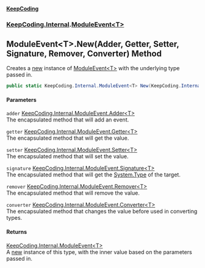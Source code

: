 #### [KeepCoding](index.md 'index')
### [KeepCoding.Internal](KeepCoding.Internal.md 'KeepCoding.Internal').[ModuleEvent&lt;T&gt;](ModuleEvent.T..md 'KeepCoding.Internal.ModuleEvent&lt;T&gt;')
## ModuleEvent&lt;T&gt;.New(Adder, Getter, Setter, Signature, Remover, Converter) Method
Creates a [new](https://docs.microsoft.com/en-us/dotnet/csharp/language-reference/keywords/new 'https://docs.microsoft.com/en-us/dotnet/csharp/language-reference/keywords/new') instance of [ModuleEvent&lt;T&gt;](ModuleEvent.T..md 'KeepCoding.Internal.ModuleEvent&lt;T&gt;') with the underlying type passed in.  
```csharp
public static KeepCoding.Internal.ModuleEvent<T> New(KeepCoding.Internal.ModuleEvent<T>.Adder adder, KeepCoding.Internal.ModuleEvent<T>.Getter getter, KeepCoding.Internal.ModuleEvent<T>.Setter setter, KeepCoding.Internal.ModuleEvent<T>.Signature signature, KeepCoding.Internal.ModuleEvent<T>.Remover remover, KeepCoding.Internal.ModuleEvent<T>.Converter converter=null);
```
#### Parameters
<a name='KeepCoding.Internal.ModuleEvent.T..New(KeepCoding.Internal.ModuleEvent.T..Adder.KeepCoding.Internal.ModuleEvent.T..Getter.KeepCoding.Internal.ModuleEvent.T..Setter.KeepCoding.Internal.ModuleEvent.T..Signature.KeepCoding.Internal.ModuleEvent.T..Remover.KeepCoding.Internal.ModuleEvent.T..Converter).adder'></a>
`adder` [KeepCoding.Internal.ModuleEvent.Adder&lt;](ModuleEvent.T..Adder.vkOzq+W2jofpeT9w9RtuQg.md 'KeepCoding.Internal.ModuleEvent&lt;T&gt;.Adder(object)')[T](ModuleEvent.T..md#KeepCoding.Internal.ModuleEvent.T..T 'KeepCoding.Internal.ModuleEvent&lt;T&gt;.T')[&gt;](ModuleEvent.T..Adder.vkOzq+W2jofpeT9w9RtuQg.md 'KeepCoding.Internal.ModuleEvent&lt;T&gt;.Adder(object)')  
The encapsulated method that will add an event.
  
<a name='KeepCoding.Internal.ModuleEvent.T..New(KeepCoding.Internal.ModuleEvent.T..Adder.KeepCoding.Internal.ModuleEvent.T..Getter.KeepCoding.Internal.ModuleEvent.T..Setter.KeepCoding.Internal.ModuleEvent.T..Signature.KeepCoding.Internal.ModuleEvent.T..Remover.KeepCoding.Internal.ModuleEvent.T..Converter).getter'></a>
`getter` [KeepCoding.Internal.ModuleEvent.Getter&lt;](ModuleEvent.T..Getter().md 'KeepCoding.Internal.ModuleEvent&lt;T&gt;.Getter()')[T](ModuleEvent.T..md#KeepCoding.Internal.ModuleEvent.T..T 'KeepCoding.Internal.ModuleEvent&lt;T&gt;.T')[&gt;](ModuleEvent.T..Getter().md 'KeepCoding.Internal.ModuleEvent&lt;T&gt;.Getter()')  
The encapsulated method that will get the value.
  
<a name='KeepCoding.Internal.ModuleEvent.T..New(KeepCoding.Internal.ModuleEvent.T..Adder.KeepCoding.Internal.ModuleEvent.T..Getter.KeepCoding.Internal.ModuleEvent.T..Setter.KeepCoding.Internal.ModuleEvent.T..Signature.KeepCoding.Internal.ModuleEvent.T..Remover.KeepCoding.Internal.ModuleEvent.T..Converter).setter'></a>
`setter` [KeepCoding.Internal.ModuleEvent.Setter&lt;](ModuleEvent.T..Setter.aRQHVXGTs9kXhDv0uQ4JUw.md 'KeepCoding.Internal.ModuleEvent&lt;T&gt;.Setter(object)')[T](ModuleEvent.T..md#KeepCoding.Internal.ModuleEvent.T..T 'KeepCoding.Internal.ModuleEvent&lt;T&gt;.T')[&gt;](ModuleEvent.T..Setter.aRQHVXGTs9kXhDv0uQ4JUw.md 'KeepCoding.Internal.ModuleEvent&lt;T&gt;.Setter(object)')  
The encapsulated method that will set the value.
  
<a name='KeepCoding.Internal.ModuleEvent.T..New(KeepCoding.Internal.ModuleEvent.T..Adder.KeepCoding.Internal.ModuleEvent.T..Getter.KeepCoding.Internal.ModuleEvent.T..Setter.KeepCoding.Internal.ModuleEvent.T..Signature.KeepCoding.Internal.ModuleEvent.T..Remover.KeepCoding.Internal.ModuleEvent.T..Converter).signature'></a>
`signature` [KeepCoding.Internal.ModuleEvent.Signature&lt;](ModuleEvent.T..Signature().md 'KeepCoding.Internal.ModuleEvent&lt;T&gt;.Signature()')[T](ModuleEvent.T..md#KeepCoding.Internal.ModuleEvent.T..T 'KeepCoding.Internal.ModuleEvent&lt;T&gt;.T')[&gt;](ModuleEvent.T..Signature().md 'KeepCoding.Internal.ModuleEvent&lt;T&gt;.Signature()')  
The encapsulated method that will get the [System.Type](https://docs.microsoft.com/en-us/dotnet/api/System.Type 'System.Type') of the target.
  
<a name='KeepCoding.Internal.ModuleEvent.T..New(KeepCoding.Internal.ModuleEvent.T..Adder.KeepCoding.Internal.ModuleEvent.T..Getter.KeepCoding.Internal.ModuleEvent.T..Setter.KeepCoding.Internal.ModuleEvent.T..Signature.KeepCoding.Internal.ModuleEvent.T..Remover.KeepCoding.Internal.ModuleEvent.T..Converter).remover'></a>
`remover` [KeepCoding.Internal.ModuleEvent.Remover&lt;](ModuleEvent.T..Remover.RGxbGbh.wwtwm7jCHxzRgA.md 'KeepCoding.Internal.ModuleEvent&lt;T&gt;.Remover(object)')[T](ModuleEvent.T..md#KeepCoding.Internal.ModuleEvent.T..T 'KeepCoding.Internal.ModuleEvent&lt;T&gt;.T')[&gt;](ModuleEvent.T..Remover.RGxbGbh.wwtwm7jCHxzRgA.md 'KeepCoding.Internal.ModuleEvent&lt;T&gt;.Remover(object)')  
The encapsulated method that will remove the value.
  
<a name='KeepCoding.Internal.ModuleEvent.T..New(KeepCoding.Internal.ModuleEvent.T..Adder.KeepCoding.Internal.ModuleEvent.T..Getter.KeepCoding.Internal.ModuleEvent.T..Setter.KeepCoding.Internal.ModuleEvent.T..Signature.KeepCoding.Internal.ModuleEvent.T..Remover.KeepCoding.Internal.ModuleEvent.T..Converter).converter'></a>
`converter` [KeepCoding.Internal.ModuleEvent.Converter&lt;](ModuleEvent.T..Converter.C2YZyBHUlR9hU3rmH1dRog.md 'KeepCoding.Internal.ModuleEvent&lt;T&gt;.Converter(T)')[T](ModuleEvent.T..md#KeepCoding.Internal.ModuleEvent.T..T 'KeepCoding.Internal.ModuleEvent&lt;T&gt;.T')[&gt;](ModuleEvent.T..Converter.C2YZyBHUlR9hU3rmH1dRog.md 'KeepCoding.Internal.ModuleEvent&lt;T&gt;.Converter(T)')  
The encapsulated method that changes the value before used in converting types.
  
#### Returns
[KeepCoding.Internal.ModuleEvent&lt;](ModuleEvent.T..md 'KeepCoding.Internal.ModuleEvent&lt;T&gt;')[T](ModuleEvent.T..md#KeepCoding.Internal.ModuleEvent.T..T 'KeepCoding.Internal.ModuleEvent&lt;T&gt;.T')[&gt;](ModuleEvent.T..md 'KeepCoding.Internal.ModuleEvent&lt;T&gt;')  
A [new](https://docs.microsoft.com/en-us/dotnet/csharp/language-reference/keywords/new 'https://docs.microsoft.com/en-us/dotnet/csharp/language-reference/keywords/new') instance of this type, with the inner value based on the parameters passed in.
